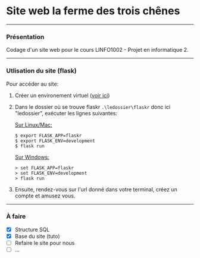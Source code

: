 # Site web la ferme des trois chênes
****

### Présentation
Codage d'un site web pour le cours LINFO1002 - Projet en informatique 2. 
****

### Utlisation du site (flask)
Pour accéder au site:
1. Créer un environement virtuel ([voir ici](http://renaud-detry.net/teaching/flask/installation.html)) 
2. Dans le dossier où se trouve flaskr `.\ledossier\flaskr` donc ici "ledossier", exécuter les lignes suivantes:

    <ins>Sur Linux/Mac:</ins>
    ```
    $ export FLASK_APP=flaskr
    $ export FLASK_ENV=development
    $ flask run
    ```
    <ins>Sur Windows:</ins>
    ```
    > set FLASK_APP=flaskr
    > set FLASK_ENV=development
    > flask run
    ```
 3. Ensuite, rendez-vous sur l'url donné dans votre terminal, créez un compte et amusez vous. 
****

### À faire

* [X] Structure SQL
* [X] Base du site (tuto)
* [ ] Refaire le site pour nous
* [ ] ...